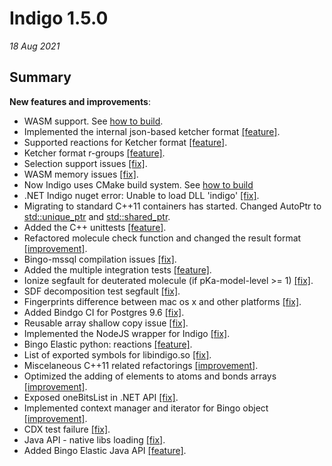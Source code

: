 # Indigo 1.5.0


*18 Aug 2021*


## Summary



**New features and improvements**:

* WASM support. See [how to build](https://github.com/epam/Indigo#how-to-build-indigo-wasm).
* Implemented the internal json-based ketcher format [[feature]](https://github.com/epam/Indigo/issues/180).
* Supported reactions for Ketcher format [[feature]](https://github.com/epam/Indigo/issues/396).
* Ketcher format r-groups [[feature]](https://github.com/epam/Indigo/issues/307).
* Selection support issues [[fix]](https://github.com/epam/Indigo/pull/353).
* WASM memory issues [[fix]](https://github.com/epam/Indigo/pull/342).
* Now Indigo uses CMake build system. See [how to build](https://github.com/epam/Indigo/blob/master/README.md#build-instruction)
* .NET Indigo nuget error: Unable to load DLL 'indigo' [[fix]](https://github.com/epam/Indigo/issues/450).
* Migrating to standard C++11 containers has started. Changed AutoPtr to [std::unique_ptr](https://github.com/epam/Indigo/issues/418) and [std::shared_ptr](https://github.com/epam/Indigo/issues/419).
* Added the C++ unittests [[feature]](https://github.com/epam/Indigo/issues/403).
* Refactored molecule check function and changed the result format [[improvement]](https://github.com/epam/Indigo/issues/390).
* Bingo-mssql compilation issues [[fix]](https://github.com/epam/Indigo/issues/189).
* Added the multiple integration tests [[feature]](https://github.com/epam/Indigo/tree/master/api/tests/integration).
* Ionize segfault for deuterated molecule (if pKa-model-level >= 1) [[fix]](https://github.com/epam/Indigo/issues/153).
* SDF decomposition test segfault [[fix]](https://github.com/epam/Indigo/issues/431).
* Fingerprints difference between mac os x and other platforms [[fix]](https://github.com/epam/Indigo/issues/207).
* Added Bindgo CI for Postgres 9.6 [[fix]](https://github.com/epam/Indigo/pull/411).
* Reusable array shallow copy issue [[fix]](https://github.com/epam/Indigo/pull/385).
* Implemented the NodeJS wrapper for Indigo [[fix]](https://github.com/epam/Indigo/issues/245).
* Bingo Elastic python: reactions [[feature]](https://github.com/epam/Indigo/issues/259).
* List of exported symbols for libindigo.so [[fix]](https://github.com/epam/Indigo/pull/276).
* Miscelaneous C++11 related refactorings  [[improvement]](https://github.com/epam/Indigo/pull/335).
* Optimized the adding of elements to atoms and bonds arrays [[improvement]](https://github.com/epam/Indigo/pull/267).
* Exposed oneBitsList in .NET API [[fix]](https://github.com/epam/Indigo/pull/329).
* Implemented context manager and iterator for Bingo object [[improvement]](https://github.com/epam/Indigo/pull/241).
* CDX test failure [[fix]](https://github.com/epam/Indigo/pull/387).
* Java API - native libs loading [[fix]](https://github.com/epam/Indigo/pull/261).
* Added Bingo Elastic Java API [[feature]](https://github.com/epam/Indigo/pull/198).
